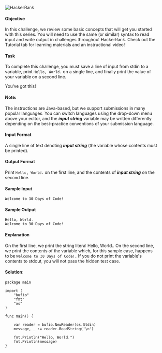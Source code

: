 ![HackerRank](https://www.hackerrank.com/wp-content/uploads/2020/05/hackerrank_logo-Pride-1.gif)

#### Objective
In this challenge, we review some basic concepts that will get you started with this series. You will need to use the same (or similar) syntax to read input and write output in challenges throughout HackerRank. Check out the Tutorial tab for learning materials and an instructional video!

#### Task
To complete this challenge, you must save a line of input from stdin to a variable, print `Hello, World.` on a single line, and finally print the value of your variable on a second line.

You've got this!

#### Note: 
The instructions are Java-based, but we support submissions in many popular languages. You can switch languages using the drop-down menu above your editor, and the ***input string*** variable may be written differently depending on the best-practice conventions of your submission language.

#### Input Format

A single line of text denoting ***input string*** (the variable whose contents must be printed).

#### Output Format

Print `Hello, World.` on the first line, and the contents of ***input string*** on the second line.

#### Sample Input
```
Welcome to 30 Days of Code!
```
#### Sample Output
```
Hello, World. 
Welcome to 30 Days of Code!
```
#### Explanation

On the first line, we print the string literal Hello, World.. On the second line, we print the contents of the  variable which, for this sample case, happens to be `Welcome to 30 Days of Code!.` If you do not print the variable's contents to stdout, you will not pass the hidden test case.

#### Solution:

```golang
package main

import (
    "bufio"
    "fmt"
    "os"
)

func main() {

    var reader = bufio.NewReader(os.Stdin)
    message, _ := reader.ReadString('\n')

    fmt.Println("Hello, World.")
    fmt.Println(message)
}
```
